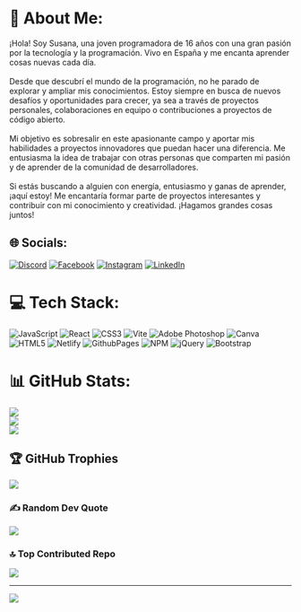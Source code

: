 # 💫 About Me:
¡Hola! Soy Susana, una joven programadora de 16 años con una gran pasión por la tecnología y la programación. Vivo en España y me encanta aprender cosas nuevas cada día.<br><br>Desde que descubrí el mundo de la programación, no he parado de explorar y ampliar mis conocimientos. Estoy siempre en busca de nuevos desafíos y oportunidades para crecer, ya sea a través de proyectos personales, colaboraciones en equipo o contribuciones a proyectos de código abierto.<br><br>Mi objetivo es sobresalir en este apasionante campo y aportar mis habilidades a proyectos innovadores que puedan hacer una diferencia. Me entusiasma la idea de trabajar con otras personas que comparten mi pasión y de aprender de la comunidad de desarrolladores.<br><br>Si estás buscando a alguien con energía, entusiasmo y ganas de aprender, ¡aquí estoy! Me encantaría formar parte de proyectos interesantes y contribuir con mi conocimiento y creatividad. ¡Hagamos grandes cosas juntos!


## 🌐 Socials:
[![Discord](https://img.shields.io/badge/Discord-%237289DA.svg?logo=discord&logoColor=white)](https://discord.gg/susanact99) [![Facebook](https://img.shields.io/badge/Facebook-%231877F2.svg?logo=Facebook&logoColor=white)](https://facebook.com/susana.calzadilla.18) [![Instagram](https://img.shields.io/badge/Instagram-%23E4405F.svg?logo=Instagram&logoColor=white)](https://instagram.com/susana_ct99) [![LinkedIn](https://img.shields.io/badge/LinkedIn-%230077B5.svg?logo=linkedin&logoColor=white)](https://linkedin.com/in/susana-calzadilla-70301a265) 

# 💻 Tech Stack:
![JavaScript](https://img.shields.io/badge/javascript-%23323330.svg?style=flat&logo=javascript&logoColor=%23F7DF1E) ![React](https://img.shields.io/badge/react-%2320232a.svg?style=flat&logo=react&logoColor=%2361DAFB) ![CSS3](https://img.shields.io/badge/css3-%231572B6.svg?style=flat&logo=css3&logoColor=white) ![Vite](https://img.shields.io/badge/vite-%23646CFF.svg?style=flat&logo=vite&logoColor=white) ![Adobe Photoshop](https://img.shields.io/badge/adobe%20photoshop-%2331A8FF.svg?style=flat&logo=adobe%20photoshop&logoColor=white) ![Canva](https://img.shields.io/badge/Canva-%2300C4CC.svg?style=flat&logo=Canva&logoColor=white) ![HTML5](https://img.shields.io/badge/html5-%23E34F26.svg?style=flat&logo=html5&logoColor=white) ![Netlify](https://img.shields.io/badge/netlify-%23000000.svg?style=flat&logo=netlify&logoColor=#00C7B7) ![GithubPages](https://img.shields.io/badge/github%20pages-121013?style=flat&logo=github&logoColor=white) ![NPM](https://img.shields.io/badge/NPM-%23CB3837.svg?style=flat&logo=npm&logoColor=white) ![jQuery](https://img.shields.io/badge/jquery-%230769AD.svg?style=flat&logo=jquery&logoColor=white) ![Bootstrap](https://img.shields.io/badge/bootstrap-%238511FA.svg?style=flat&logo=bootstrap&logoColor=white)
# 📊 GitHub Stats:
![](https://github-readme-stats.vercel.app/api?username=susanact99&theme=dark&hide_border=false&include_all_commits=false&count_private=false)<br/>
![](https://github-readme-streak-stats.herokuapp.com/?user=susanact99&theme=dark&hide_border=false)<br/>
![](https://github-readme-stats.vercel.app/api/top-langs/?username=susanact99&theme=dark&hide_border=false&include_all_commits=false&count_private=false&layout=compact)

## 🏆 GitHub Trophies
![](https://github-profile-trophy.vercel.app/?username=susanact99&theme=radical&no-frame=false&no-bg=true&margin-w=4)

### ✍️ Random Dev Quote
![](https://quotes-github-readme.vercel.app/api?type=horizontal&theme=radical)

### 🔝 Top Contributed Repo
![](https://github-contributor-stats.vercel.app/api?username=susanact99&limit=5&theme=dark&combine_all_yearly_contributions=true)

---
[![](https://visitcount.itsvg.in/api?id=susanact99&icon=0&color=0)](https://visitcount.itsvg.in)

